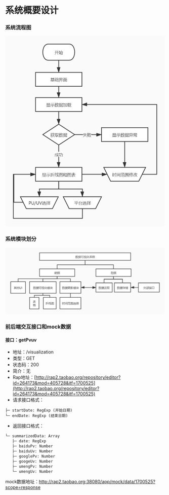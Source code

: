 # 系统概要设计

### 系统流程图

![系统流程图](images\系统流程图.jpg)

### 系统模块划分

![系统模块划分](images\系统模块划分.jpg)

### 前后端交互接口和mock数据


#### 接口：getPvuv
* 地址：/visualization
* 类型：GET
* 状态码：200
* 简介：无
* Rap地址：[http://rap2.taobao.org/repository/editor?id=264173&mod=405728&itf=1700525](http://rap2.taobao.org/repository/editor?id=264173&mod=405728&itf=1700525)
* 请求接口格式：

```
├─ startDate: RegExp (开始日期)
└─ endDate: RegExp (结束日期)
```

* 返回接口格式：

```
└─ summarizedData: Array 
   ├─ date: RegExp 
   ├─ baiduPv: Number 
   ├─ baiduUv: Number 
   ├─ googlePv: Number 
   ├─ googeUv: Number 
   ├─ umengPv: Number 
   └─ umengUv: Number 
```

mock数据地址：http://rap2.taobao.org:38080/app/mock/data/1700525?scope=response

